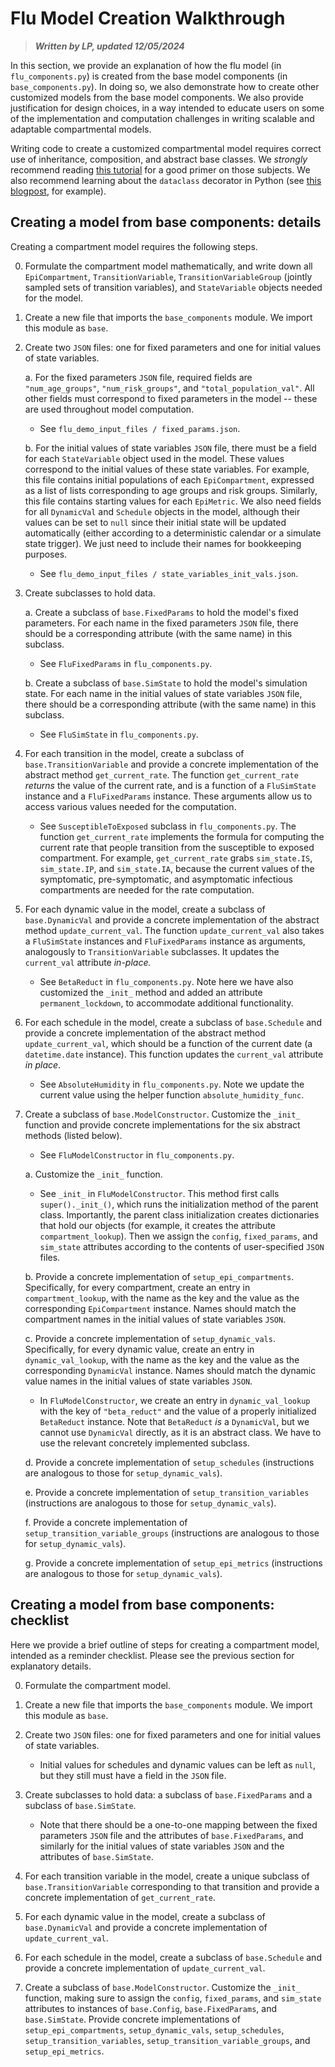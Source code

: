 # Flu Model Creation Walkthrough

> **_Written by LP, updated 12/05/2024_** 

In this section, we provide an explanation of how the flu model (in `flu_components.py`) is created from the base model components (in `base_components.py`). In doing so, we also demonstrate how to create other customized models from the base model components. We also provide justification for design choices, in a way intended to educate users on some of the implementation and computation challenges in writing scalable and adaptable compartmental models. 

Writing code to create a customized compartmental model requires correct use of inheritance, composition, and abstract base classes. We *strongly* recommend reading [this tutorial](https://realpython.com/inheritance-composition-python/) for a good primer on those subjects. We also recommend learning about the `dataclass` decorator in Python (see [this blogpost](https://www.dataquest.io/blog/how-to-use-python-data-classes/), for example).

## Creating a model from base components: details

Creating a compartment model requires the following steps.

0. Formulate the compartment model mathematically, and write down all `EpiCompartment`, `TransitionVariable`, `TransitionVariableGroup` (jointly sampled sets of transition variables), and `StateVariable` objects needed for the model. 

1. Create a new file that imports the `base_components` module. We import this module as `base`. 

2. Create two `JSON` files: one for fixed parameters and one for initial values of state variables. 

	a. For the fixed parameters `JSON` file, required fields are `"num_age_groups"`, `"num_risk_groups"`, and `"total_population_val"`. All other fields must correspond to fixed parameters in the model -- these are used throughout model computation.

	- See `flu_demo_input_files / fixed_params.json`.

	b. For the initial values of state variables `JSON` file, there must be a field for each `StateVariable` object used in the model. These values correspond to the initial values of these state variables. For example, this file contains initial populations of each `EpiCompartment`, expressed as a list of lists corresponding to age groups and risk groups. Similarly, this file contains starting values for each `EpiMetric`. We also need fields for all `DynamicVal` and `Schedule` objects in the model, although their values can be set to `null` since their initial state will be updated automatically (either according to a deterministic calendar or a simulate state trigger). We just need to include their names for bookkeeping purposes. 

	- See `flu_demo_input_files / state_variables_init_vals.json`.

3. Create subclasses to hold data. 

	a. Create a subclass of `base.FixedParams` to hold the model's fixed parameters. For each name in the fixed parameters `JSON` file, there should be a corresponding attribute (with the same name) in this subclass.
	
	- See `FluFixedParams` in `flu_components.py`.

	b. Create a subclass of `base.SimState` to hold the model's simulation state. For each name in the initial values of state variables `JSON` file, there should be a corresponding attribute (with the same name) in this subclass. 

	- See `FluSimState` in `flu_components.py`.

4. For each transition in the model, create a subclass of `base.TransitionVariable` and provide a concrete implementation of the abstract method `get_current_rate`. The function `get_current_rate` *returns* the value of the current rate, and is a function of a `FluSimState` instance and a `FluFixedParams` instance. These arguments allow us to access various values needed for the computation. 

	- See `SusceptibleToExposed` subclass in `flu_components.py`. The function `get_current_rate` implements the formula for computing the current rate that people transition from the susceptible to exposed compartment. For example, `get_current_rate` grabs `sim_state.IS`, `sim_state.IP`, and `sim_state.IA`, because the current values of the symptomatic, pre-symptomatic, and asymptomatic infectious compartments are needed for the rate computation.

5. For each dynamic value in the model, create a subclass of `base.DynamicVal` and provide a concrete implementation of the abstract method `update_current_val`. The function `update_current_val` also takes a `FluSimState` instances and `FluFixedParams` instance as arguments, analogously to `TransitionVariable` subclasses. It updates the `current_val` attribute *in-place.*

	- See `BetaReduct` in `flu_components.py`. Note here we have also customized the `_init_` method and added an attribute `permanent_lockdown`, to accommodate additional functionality. 

6. For each schedule in the model, create a subclass of `base.Schedule` and provide a concrete implementation of the abstract method `update_current_val`, which should be a function of the current date (a `datetime.date` instance). This function updates the `current_val` attribute *in place*.  

	- See `AbsoluteHumidity` in `flu_components.py`. Note we update the current value using the helper function `absolute_humidity_func`.   

7. Create a subclass of `base.ModelConstructor`. Customize the `_init_` function and provide concrete implementations for the six abstract methods (listed below). 

	- See `FluModelConstructor` in `flu_components.py`.

	a. Customize the `_init_` function.

	- See `_init_` in `FluModelConstructor`. This method first calls `super()._init_()`, which runs the initialization method of the parent class. Importantly, the parent class initialization creates dictionaries that hold our objects (for example, it creates the attribute `compartment_lookup`). Then we assign the `config`, `fixed_params`, and `sim_state` attributes according to the contents of user-specified `JSON` files.

	b. Provide a concrete implementation of `setup_epi_compartments`. Specifically, for every compartment, create an entry in `compartment_lookup`, with the name as the key and the value as the corresponding `EpiCompartment` instance. Names should match the compartment names in the initial values of state variables `JSON`.

	c. Provide a concrete implementation of `setup_dynamic_vals`. Specifically, for every dynamic value, create an entry in `dynamic_val_lookup`, with the name as the key and the value as the corresponding `DynamicVal` instance. Names should match the dynamic value names in the initial values of state variables `JSON`.

	- In `FluModelConstructor`, we create an entry in `dynamic_val_lookup` with the key of `"beta_reduct"` and the value of a properly initialized `BetaReduct` instance. Note that `BetaReduct` *is* a `DynamicVal`, but we cannot use `DynamicVal` directly, as it is an abstract class. We have to use the relevant concretely implemented subclass.

	d. Provide a concrete implementation of `setup_schedules` (instructions are analogous to those for `setup_dynamic_vals`).

	e. Provide a concrete implementation of `setup_transition_variables` (instructions are analogous to those for `setup_dynamic_vals`).

	f. Provide a concrete implementation of `setup_transition_variable_groups` (instructions are analogous to those for `setup_dynamic_vals`).      

	g. Provide a concrete implementation of `setup_epi_metrics` (instructions are analogous to those for `setup_dynamic_vals`).  


## Creating a model from base components: checklist

Here we provide a brief outline of steps for creating a compartment model, intended as a reminder checklist. Please see the previous section for explanatory details. 

0. Formulate the compartment model.

1. Create a new file that imports the `base_components` module. We import this module as `base`. 

2. Create two `JSON` files: one for fixed parameters and one for initial values of state variables. 

	- Initial values for schedules and dynamic values can be left as `null`, but they still must have a field in the `JSON` file. 

3. Create subclasses to hold data: a subclass of `base.FixedParams` and a subclass of `base.SimState`. 

	- Note that there should be a one-to-one mapping between the fixed parameters `JSON` file and the attributes of `base.FixedParams`, and similarly for the initial values of state variables `JSON` and the attributes of `base.SimState`. 

4. For each transition variable in the model, create a unique subclass of `base.TransitionVariable` corresponding to that transition and provide a concrete implementation of `get_current_rate`.

5. For each dynamic value in the model, create a subclass of `base.DynamicVal` and provide a concrete implementation of `update_current_val`.

6. For each schedule in the model, create a subclass of `base.Schedule` and provide a concrete implementation of `update_current_val`.

7. Create a subclass of `base.ModelConstructor`. Customize the `_init_` function, making sure to assign the `config`, `fixed_params`, and `sim_state` attributes to instances of `base.Config`, `base.FixedParams`, and `base.SimState`. Provide concrete implementations of `setup_epi_compartments`, `setup_dynamic_vals`, `setup_schedules`, `setup_transition_variables`, `setup_transition_variable_groups`, and `setup_epi_metrics`. 